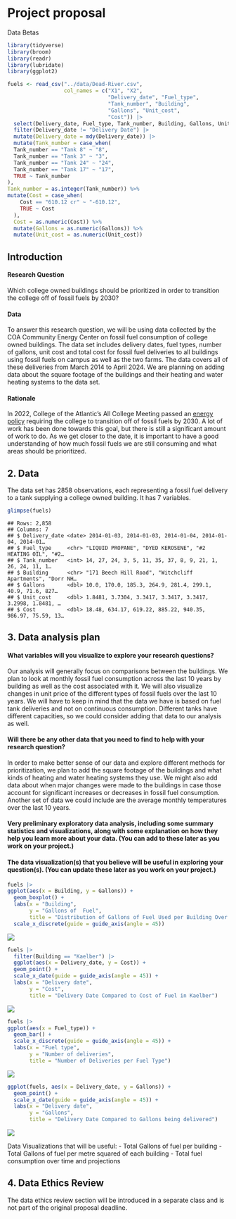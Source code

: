 Project proposal
================
Data Betas

``` r
library(tidyverse)
library(broom)
library(readr)
library(lubridate)
library(ggplot2)
```

``` r
fuels <- read_csv("../data/Dead-River.csv",
                  col_names = c("X1", "X2", 
                                "Delivery_date", "Fuel_type",
                                "Tank_number", "Building",
                                "Gallons", "Unit_cost",
                                "Cost")) |>
  select(Delivery_date, Fuel_type, Tank_number, Building, Gallons, Unit_cost, Cost) |>
  filter(Delivery_date != "Delivery Date") |> 
  mutate(Delivery_date = mdy(Delivery_date)) |>
  mutate(Tank_number = case_when(
  Tank_number == "Tank 8" ~ "8",
  Tank_number == "Tank 3" ~ "3",
  Tank_number == "Tank 24" ~ "24",
  Tank_number == "Tank 17" ~ "17",
  TRUE ~ Tank_number
),
Tank_number = as.integer(Tank_number)) %>% 
mutate(Cost = case_when(
    Cost == "610.12 cr" ~ "-610.12",
    TRUE ~ Cost
  ),
  Cost = as.numeric(Cost)) %>% 
  mutate(Gallons = as.numeric(Gallons)) %>% 
  mutate(Unit_cost = as.numeric(Unit_cost))
```

## Introduction

#### Research Question

Which college owned buildings should be prioritized in order to
transition the college off of fossil fuels by 2030?

#### Data

To answer this research question, we will be using data collected by the
COA Community Energy Center on fossil fuel consumption of college owned
buildings. The data set includes delivery dates, fuel types, number of
gallons, unit cost and total cost for fossil fuel deliveries to all
buildings using fossil fuels on campus as well as the two farms. The
data covers all of these deliveries from March 2014 to April 2024. We
are planning on adding data about the square footage of the buildings
and their heating and water heating systems to the data set.

#### Rationale

In 2022, College of the Atlantic’s All College Meeting passed an [energy
policy](https://www.coa.edu/about/environmental-commitment/publications-policies/)
requiring the college to transition off of fossil fuels by 2030. A lot
of work has been done towards this goal, but there is still a
significant amount of work to do. As we get closer to the date, it is
important to have a good understanding of how much fossil fuels we are
still consuming and what areas should be prioritized.

## 2. Data

The data set has 2858 observations, each representing a fossil fuel
delivery to a tank supplying a college owned building. It has 7
variables.

``` r
glimpse(fuels)
```

    ## Rows: 2,858
    ## Columns: 7
    ## $ Delivery_date <date> 2014-01-03, 2014-01-03, 2014-01-04, 2014-01-04, 2014-01…
    ## $ Fuel_type     <chr> "LIQUID PROPANE", "DYED KEROSENE", "#2 HEATING OIL", "#2…
    ## $ Tank_number   <int> 14, 27, 24, 3, 5, 11, 35, 37, 8, 9, 21, 1, 26, 24, 11, 1…
    ## $ Building      <chr> "171 Beech Hill Road", "Witchcliff Apartments", "Dorr NH…
    ## $ Gallons       <dbl> 10.0, 170.0, 185.3, 264.9, 281.4, 299.1, 40.9, 71.6, 827…
    ## $ Unit_cost     <dbl> 1.8481, 3.7304, 3.3417, 3.3417, 3.3417, 3.2998, 1.8481, …
    ## $ Cost          <dbl> 18.48, 634.17, 619.22, 885.22, 940.35, 986.97, 75.59, 13…

## 3. Data analysis plan

#### What variables will you visualize to explore your research questions?

Our analysis will generally focus on comparisons between the buildings.
We plan to look at monthly fossil fuel consumption across the last 10
years by building as well as the cost associated with it. We will also
visualize changes in unit price of the different types of fossil fuels
over the last 10 years. We will have to keep in mind that the data we
have is based on fuel tank deliveries and not on continuous consumption.
Different tanks have different capacities, so we could consider adding
that data to our analysis as well.

#### Will there be any other data that you need to find to help with your research question?

In order to make better sense of our data and explore different methods
for prioritization, we plan to add the square footage of the buildings
and what kinds of heating and water heating systems they use. We might
also add data about when major changes were made to the buildings in
case those account for significant increases or decreases in fossil fuel
consumption. Another set of data we could include are the average
monthly temperatures over the last 10 years.

#### Very preliminary exploratory data analysis, including some summary statistics and visualizations, along with some explanation on how they help you learn more about your data. (You can add to these later as you work on your project.)

#### The data visualization(s) that you believe will be useful in exploring your question(s). (You can update these later as you work on your project.)

``` r
fuels |>
ggplot(aes(x = Building, y = Gallons)) +
  geom_boxplot() +
  labs(x = "Building",
       y = "Gallons of  Fuel",
       title = "Distribution of Gallons of Fuel Used per Building Over Time") +
  scale_x_discrete(guide = guide_axis(angle = 45))
```

![](proposal_files/figure-gfm/graphs-1.png)<!-- -->

``` r
fuels |>
  filter(Building == "Kaelber") |>
  ggplot(aes(x = Delivery_date, y = Cost)) +
  geom_point() +
  scale_x_date(guide = guide_axis(angle = 45)) +
  labs(x = "Delivery date",
       y = "Cost",
       title = "Delivery Date Compared to Cost of Fuel in Kaelber")
```

![](proposal_files/figure-gfm/graphs-2.png)<!-- -->

``` r
fuels |>
ggplot(aes(x = Fuel_type)) +
  geom_bar() +
  scale_x_discrete(guide = guide_axis(angle = 45)) +
  labs(x = "Fuel type",
       y = "Number of deliveries",
       title = "Number of Deliveries per Fuel Type")
```

![](proposal_files/figure-gfm/graphs-3.png)<!-- -->

``` r
ggplot(fuels, aes(x = Delivery_date, y = Gallons)) +
  geom_point() +
  scale_x_date(guide = guide_axis(angle = 45)) +
  labs(x = "Delivery date",
       y = "Gallons",
       title = "Delivery Date Compared to Gallons being delivered")
```

![](proposal_files/figure-gfm/graphs-4.png)<!-- -->

Data Visualizations that will be useful: - Total Gallons of fuel per
building - Total Gallons of fuel per metre squared of each building -
Total fuel consumption over time and projections

## 4. Data Ethics Review

The data ethics review section will be introduced in a separate class
and is not part of the original proposal deadline.
